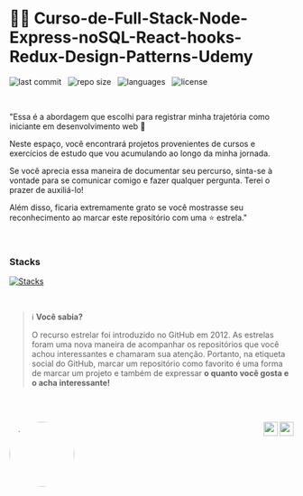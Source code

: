 # 👨‍🚀 Curso-de-Full-Stack-Node-Express-noSQL-React-hooks-Redux-Design-Patterns-Udemy

![last commit](https://img.shields.io/github/last-commit/Abner-Santana/Curso-Js-TypeScrip-Udemy?color=5F9EA0 'last commit') &nbsp;  ![repo size](https://img.shields.io/github/repo-size/Abner-Santana/Curso-Js-TypeScrip-Udemy?color=5F9EA0 'repo size') &nbsp; ![languages](https://img.shields.io/github/languages/count/Abner-Santana/Curso-Js-TypeScrip-Udemy?color=5F9EA0 'languages') &nbsp; ![license](https://img.shields.io/github/license/Abner-Santana/Curso-Js-TypeScrip-Udemy?color=5F9EA0) 
<br/>

<br>

"Essa é a abordagem que escolhi para registrar minha trajetória como iniciante em desenvolvimento web 🚀

Neste espaço, você encontrará projetos provenientes de cursos e exercícios de estudo que vou acumulando ao longo da minha jornada.

Se você aprecia essa maneira de documentar seu percurso, sinta-se à vontade para se comunicar comigo e fazer qualquer pergunta. Terei o prazer de auxiliá-lo!

Além disso, ficaria extremamente grato se você mostrasse seu reconhecimento ao marcar este repositório com uma ⭐ estrela."

<br>

### Stacks

[![Stacks](https://skillicons.dev/icons?i=html,css,vscode,github,git,js&theme=light)](https://github.com/tandpfun/skill-icons)

<br>

> ℹ️ **Você sabia?**
>
> O recurso estrelar foi introduzido no GitHub em 2012.
> As estrelas foram uma nova maneira de acompanhar os repositórios que você achou interessantes e chamaram sua atenção.
> Portanto, na etiqueta social do GitHub, marcar um repositório como favorito é uma forma de marcar um projeto e também de expressar **o quanto você gosta e o acha interessante!**

<br>

##

<div>
<a href="https://discord.com/users/1034155028979654657">
<img align="right" width="25px" src="https://raw.githubusercontent.com/danielcranney/readme-generator/main/public/icons/socials/discord.svg" />
<a href="https://www.linkedin.com/in/abner-santana-7137a3152">
<img align="right" width="25px" src="https://raw.githubusercontent.com/danielcranney/readme-generator/main/public/icons/socials/linkedin.svg" />
</div>

<div style="display: inline-block;">
  <a href="https://www.linkedin.com/in/abner-santana-7137a3152" target="_blank">
    <img align="left" height="115em" src="https://media.licdn.com/dms/image/D4D35AQFiQgkdaW_cwA/profile-framedphoto-shrink_200_200/0/1695776154727?e=1699923600&v=beta&t=nX_p4DwtbbhQ6yMkaD3tkUtHeO4Yb1PdmxN0ETKSGcg" style="border-radius: 50%;"></a>
</div>


<div display="inline-block">
<a href="https://www.linkedin.com/in/abner-santana-7137a3152" target="_blank">
</div>  
